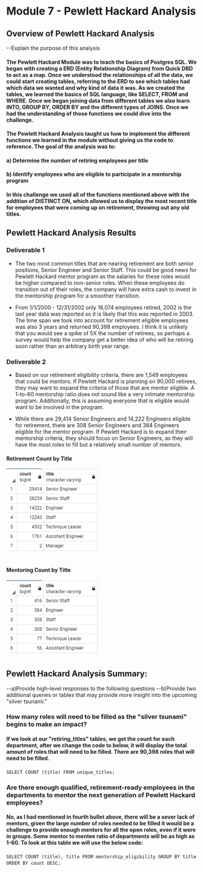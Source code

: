 # Module 7 - Pewlett Hackard Analysis

## Overview of Pewlett Hackard Analysis
--Explain the purpose of this analysis


#### The Pewlett Hackard Module was to teach the basics of Postgres SQL. We began with creating a ERD (Entity Relationship Diagram) from Quick DBD to act as a map. Once we understood the relationships of all the data, we could start creating tables, referring to the ERD to see which tables had which data we wanted and why kind of data it was. As we created the tables, we learned the basics of SQL language, like SELECT, FROM and WHERE. Once we began joining data from different tables we also learn INTO, GROUP BY, ORDER BY and the different types of JOINS. Once we had the understanding of those functions we could dive into the challenge.

#### The Pewlett Hackard Analysis taught us how to implement the different functions we learned in the module without giving us the code to reference. The goal of the analysis was to:
#### a) Determine the number of retiring employees per title
#### b) Identify employees who are eligible to participate in a mentorship program
#### In this challenge  we used all of the functions mentioned above with the addition of DISTINCT ON, which allowed us to display the most recent title for employees that were coming up on retirement, throwing out any old titles.


## Pewlett Hackard Analysis Results
### Deliverable 1
 * The two most common titles that are nearing retirement are both senior positions, Senior Engineer and Senior Staff. This could be good news for Pewlett Hackard mentor program as the salaries for these roles would be higher compared to non-senior roles. When these employees do transition out of their roles, the company will have extra cash to invest in the mentorship program for a smoother transition.
 
 * From 1/1/2000 - 12/31/2002 only 16,074 employees retired, 2002 is the last year data was reported so it is likely that this was reported in 2003. The time span we took into account for retirement eligible employees was also 3 years and returned 90,398 employees. I think it is unlikely that you would see a spike of 5X the number of retirees, so perhaps a survey would help the company get a better idea of who will be retiring soon rather than an arbitrary birth year range.

### Deliverable 2
 * Based on our retirement eligibility criteria, there are 1,549 employees that could be mentors. If Pewlett Hackard is planning on 90,000 retirees, they may want to expand the criteria of those that are mentor eligible. A 1-to-60 mentorship ratio does not sound like a very intimate mentorship program. Additionally, this is assuming everyone that is eligible would want to be involved in the program.

 * While there are 29,414 Senior Engineers and 14,222 Engineers eligible for retirement, there are 308 Senior Engineers and 384 Engineers eligible for the mentor program. If Pewlett Hackard is to expand their mentorship criteria, they should focus on Senior Engineers, as they will have the most roles to fill but a relatively small number of mentors.
#### Retirement Count by Title
![stacked_launch_outcomes](https://github.com/charlieburd/pewlett_hackard_analysis/blob/main/png/retirement_count.png)
#

#### Mentoring Count by Title
![stacked_launch_outcomes](https://github.com/charlieburd/pewlett_hackard_analysis/blob/main/png/mentorship_count.png)
#


## Pewlett Hackard Analysis Summary:
--a)Provide high-level responses to the following questions
--b)Provide two additional queries or tables that may provide more insight into the upcoming "silver tsunami."
### How many roles will need to be filled as the "silver tsunami" begins to make an impact?
#### If we look at our "retiring_titles" tables, we get the count for each department, after we change the code to below, it will display the total amount of roles that will need to be filled. There are 90,398 roles that will need to be filled.
`SELECT COUNT (title)
FROM unique_titles;`
### Are there enough qualified, retirement-ready employees in the departments to mentor the next generation of Pewlett Hackard employees?
#### No, as I had mentioned in fourth bullet above, there will be a sever lack of mentors, given the large number of roles needed to be filled it would be a challenge to provide enough mentors for all the open roles, even if it were in groups. Some mentor to mentee ratio of departments will be as high as 1-60. To look at this table we will use the below code:
`SELECT COUNT (title), title
FROM mentorship_eligibility
GROUP BY title
ORDER BY count DESC;`
